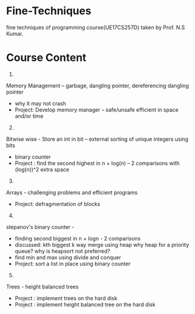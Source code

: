 # Fine-Techniques
fine techniques of programming 
course(UE17CS257D) taken by Prof. N.S Kumar.

# Course Content

1.
Memory Management – garbage, dangling pointer, dereferencing dangling pointer
- why it may not crash
- Project: Develop memory manager – safe/unsafe efficient in space and/or time

2.
Bitwise wise - Store an int in bit
– external sorting of unique integers using bits
- binary counter
- Project : find the second highest in n + log(n) – 2 comparisons with (log(n))^2 extra space

3.
Arrays - challenging problems and efficient programs
- Project: defragmentation of blocks

4.
stepanov's binary counter - 
- finding second biggest in n + logn - 2 comparisons
- discussed:
kth biggest
k way merge using heap
why heap for a priority queue?
why is heapsort not preferred?
- find min and max using divide and conquer
- Project: sort a list in place using binary counter

5.
Trees -  height balanced trees
- Project : implement trees on the hard disk
- Project : implement height balanced tree on the hard disk

